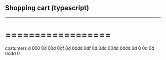 ## Shopping cart (typescript)
---------------------------
==================
=================

costumers
d
000
0d
00d
0df
0d
0ddd
0df
0d
0dd
00dd
0ddd
0d
0
0d
0d
0ddd
0
